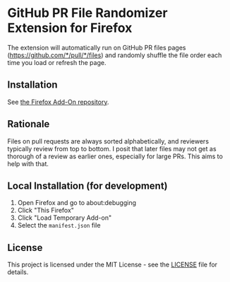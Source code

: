 # GitHub PR File Randomizer Extension for Firefox

The extension will automatically run on GitHub PR files pages
(https://github.com/*/pull/*/files) and randomly shuffle the file order each
time you load or refresh the page.

##  Installation

See [the Firefox Add-On repository](https://addons.mozilla.org/en-US/firefox/addon/github-pr-file-randomizer/).

## Rationale 

Files on pull requests are always sorted alphabetically, and reviewers typically
review from top to bottom. I posit that later files may not get as thorough of a
review as earlier ones, especially for large PRs. This aims to help with that.

## Local Installation (for development)

1. Open Firefox and go to about:debugging
2. Click "This Firefox"
3. Click "Load Temporary Add-on"
4. Select the `manifest.json` file

## License

This project is licensed under the MIT License - see the [LICENSE](LICENSE) file for details.

